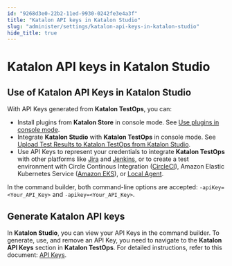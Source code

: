 ```yaml
---
id: "9268d3e0-22b2-11ed-9930-0242fe3e4a3f"
title: "Katalon API keys in Katalon Studio"
slug: "administer/settings/katalon-api-keys-in-katalon-studio"
hide_title: true
---
```


# <a id="id_1" class="anchor_top_offset"/><a id="ariaid-title1" class="anchor_top_offset"/>Katalon API keys in Katalon Studio


## Use of Katalon API Keys in Katalon Studio

<div xmlns="http://www.w3.org/1999/xhtml" className="p">With API Keys generated from <strong className="ph b">Katalon TestOps</strong>,
  you can: <ul className="ul"><li className="li">Install plugins from <strong className="ph b">Katalon Store</strong> in console mode. See <a className="xref" href="/plugins-and-add-ons/katalon-store/katalon-studio-plugins/using-katalon-store-plugins#id_9">Use plugins in console mode</a>.</li><li className="li">Integrate <strong className="ph b">Katalon Studio</strong> with <strong className="ph b">Katalon TestOps</strong> in console mode. See <a className="xref" href="/analyze/reports/upload-test-reports/upload-test-results-from-katalon-studio-to-katalon-testops-manually">Upload Test Results to Katalon TestOps from Katalon Studio</a>.</li><li className="li">Use API Keys to represent your credentials to integrate <strong className="ph b">Katalon TestOps</strong> with other platforms like <a className="xref" href="/organize/integration-for-organizing-tests/jira-integration/enable-katalon-testops---jira-integration-for-test-management">Jira</a> and <a className="xref" href="/execute/cicd-integrations/jenkins-integration/use-katalon-plugins-for-jenkins-integration/integrate-jenkins-with-testops">Jenkins</a>, or to create a test environment with Circle Continous Integration (<a className="xref" href="/execute/cloud-based-test-execution/test-execution-with-testops/set-up-circleci-test-environments-for-testops">CircleCI</a>), Amazon Elastic Kubernetes Service (<a className="xref" href="/execute/cloud-based-test-execution/test-execution-with-testops/set-up-kubernetes-test-environments-for-testops">Amazon EKS</a>), or <a className="xref" href="/execute/cloud-based-test-execution/test-execution-with-testops/local-test-environments/create-a-local-test-environment-with-an-agent">Local Agent</a>.</li></ul>In the command builder, both command-line options are accepted:
  <code className="ph codeph">-apiKey=&lt;Your_API_Key&gt;</code> and
  <code className="ph codeph">-apikey=&lt;Your_API_Key&gt;</code>.</div>

## Generate Katalon API keys

<p xmlns="http://www.w3.org/1999/xhtml" className="p">In <strong className="ph b">Katalon Studio</strong>, you can view your API Keys in the command builder. To generate, use, and remove an API Key, you need to navigate to the <strong className="ph b">Katalon API Keys</strong> section in <strong className="ph b">Katalon TestOps</strong>. For detailed instructions, refer to this document: <a className="xref" href="/administer/settings/katalon-api-key-in-katalon-testops">API Keys</a>.</p> 
